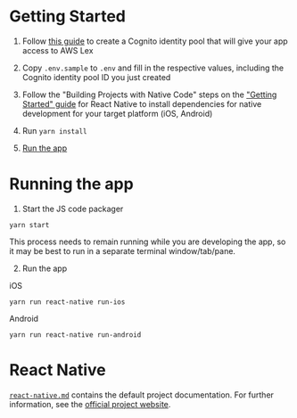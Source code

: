 # Getting Started

1. Follow [this guide](https://medium.com/@itsHabib/integrate-an-amazon-lex-chatbot-into-a-react-native-app-1536883ccbed#33fa) to create a Cognito identity pool that will give your app access to AWS Lex

1. Copy `.env.sample` to `.env` and fill in the respective values, including the Cognito identity pool ID you just created

1. Follow the "Building Projects with Native Code" steps on the ["Getting Started" guide](https://facebook.github.io/react-native/docs/getting-started.html) for React Native to install dependencies for native development for your target platform (iOS, Android)

1. Run `yarn install`

1. [Run the app](#running-the-app)

# Running the app

1. Start the JS code packager

`yarn start`

This process needs to remain running while you are developing the app, so it may be best to run in a separate terminal window/tab/pane.

2. Run the app

iOS

`yarn run react-native run-ios`

Android

`yarn run react-native run-android`

# React Native

[`react-native.md`](react-native.md) contains the default project documentation. For further information, see the [official project website](https://facebook.github.io/react-native).
